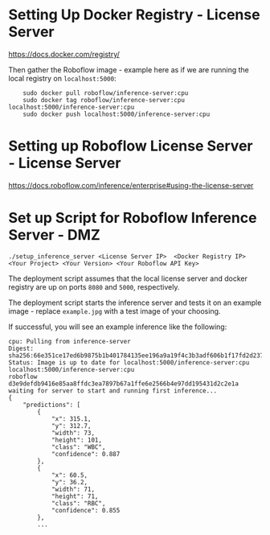 # Setting Up Docker Registry - License Server

https://docs.docker.com/registry/

Then gather the Roboflow image - example here as if we are running the local registry on `localhost:5000`:

``` 
    sudo docker pull roboflow/inference-server:cpu
    sudo docker tag roboflow/inference-server:cpu localhost:5000/inference-server:cpu
    sudo docker push localhost:5000/inference-server:cpu
``` 

# Setting up Roboflow License Server - License Server

https://docs.roboflow.com/inference/enterprise#using-the-license-server

# Set up Script for Roboflow Inference Server - DMZ

`./setup_inference_server <License Server IP>  <Docker Registry IP> <Your Project> <Your Version> <Your Roboflow API Key>`

The deployment script assumes that the local license server and docker registry are up <License Server IP> <Docker Registry IP> on ports `8080` and `5000`, respectively.

The deployment script starts the inference server and tests it on an example image - replace `example.jpg` with a test image of your choosing.

If successful, you will see an example inference like the following: 

```
cpu: Pulling from inference-server
Digest: sha256:66e351ce17ed6b9875b1b401784135ee196a9a19f4c3b3adf606b1f17fd2d237
Status: Image is up to date for localhost:5000/inference-server:cpu
localhost:5000/inference-server:cpu
roboflow
d3e9defdb9416e85aa8ffdc3ea7897b67a1ffe6e2566b4e97dd195431d2c2e1a
waiting for server to start and running first inference...
{
    "predictions": [
        {
            "x": 315.1,
            "y": 312.7,
            "width": 73,
            "height": 101,
            "class": "WBC",
            "confidence": 0.887
        },
        {
            "x": 60.5,
            "y": 36.2,
            "width": 71,
            "height": 71,
            "class": "RBC",
            "confidence": 0.855
        },
        ...
```
